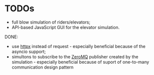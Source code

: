 # TODOs

* full blow simulation of riders/elevators;
* API-based JavaScript GUI for the elevator simulation.

DONE:


* use [httpx](https://www.python-httpx.org/advanced/clients/) instead of
request - especially beneficial because of the asyncio support;
* simultons to subscribe to the [ZeroMQ](https://zeromq.org/) publisher created
by the simulation - especially beneficial because of suport of one-to-many
communication design pattern
